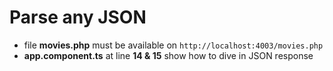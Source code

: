 # Parse any JSON

- file **movies.php** must be available on `http://localhost:4003/movies.php`
- **app.component.ts** at line **14 & 15** show how to dive in JSON response
